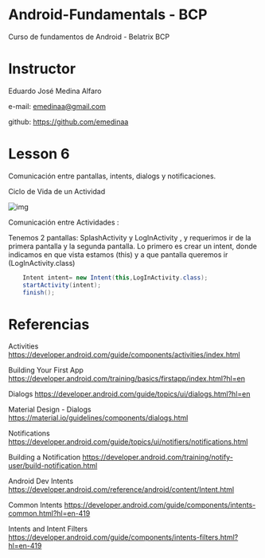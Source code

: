 # Android-Fundamentals - BCP
Curso de fundamentos de Android - Belatrix BCP

# Instructor

Eduardo José Medina Alfaro

e-mail: emedinaa@gmail.com

github: https://github.com/emedinaa

# Lesson 6 

 Comunicación entre pantallas, intents, dialogs y notificaciones.
 
 Ciclo de Vida de un Actividad
 
 ![img](https://developer.android.com/guide/components/images/activity_lifecycle.png)
 
 Comunicación entre Actividades :
 
 Tenemos 2 pantallas: SplashActivity y LogInActivity , y requerimos ir de la primera pantalla y la segunda pantalla.
 Lo primero es crear un intent, donde indicamos en que vista estamos (this) y a que pantalla queremos ir (LogInActivity.class)
 
 ```java
     Intent intent= new Intent(this,LogInActivity.class);
     startActivity(intent);
     finish();
 ```

# Referencias 

Activities https://developer.android.com/guide/components/activities/index.html

Building Your First App https://developer.android.com/training/basics/firstapp/index.html?hl=en

Dialogs https://developer.android.com/guide/topics/ui/dialogs.html?hl=en

Material Design - Dialogs https://material.io/guidelines/components/dialogs.html

Notifications https://developer.android.com/guide/topics/ui/notifiers/notifications.html

Building a Notification https://developer.android.com/training/notify-user/build-notification.html

Android Dev Intents https://developer.android.com/reference/android/content/Intent.html

Common Intents https://developer.android.com/guide/components/intents-common.html?hl=en-419

Intents and Intent Filters https://developer.android.com/guide/components/intents-filters.html?hl=en-419
